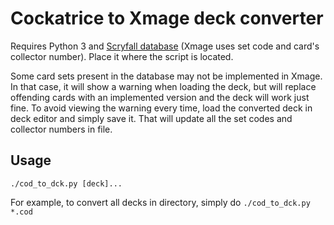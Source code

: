 # Cockatrice to Xmage deck converter

Requires Python 3 and [Scryfall database](https://archive.scryfall.com/json/scryfall-default-cards.json) (Xmage uses set code and card's collector number). Place it where the script is located.

Some card sets present in the database may not be implemented in Xmage. In that case, it will show a warning when loading the deck, but will replace offending cards with an implemented version and the deck will work just fine. To avoid viewing the warning every time, load the converted deck in deck editor and simply save it. That will update all the set codes and collector numbers in file.

## Usage

`./cod_to_dck.py [deck]...`

For example, to convert all decks in directory, simply do `./cod_to_dck.py *.cod`